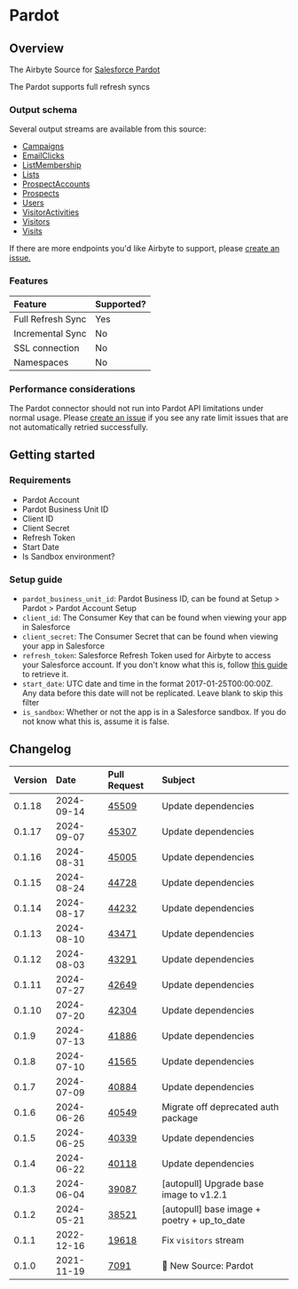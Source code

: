 # Pardot

## Overview

The Airbyte Source for [Salesforce Pardot](https://www.pardot.com/)

The Pardot supports full refresh syncs

### Output schema

Several output streams are available from this source:

- [Campaigns](https://developer.salesforce.com/docs/marketing/pardot/guide/campaigns-v4.html)
- [EmailClicks](https://developer.salesforce.com/docs/marketing/pardot/guide/batch-email-clicks-v4.html)
- [ListMembership](https://developer.salesforce.com/docs/marketing/pardot/guide/list-memberships-v4.html)
- [Lists](https://developer.salesforce.com/docs/marketing/pardot/guide/lists-v4.html)
- [ProspectAccounts](https://developer.salesforce.com/docs/marketing/pardot/guide/prospect-accounts-v4.html)
- [Prospects](https://developer.salesforce.com/docs/marketing/pardot/guide/prospects-v4.html)
- [Users](https://developer.salesforce.com/docs/marketing/pardot/guide/users-v4.html)
- [VisitorActivities](https://developer.salesforce.com/docs/marketing/pardot/guide/visitor-activities-v4.html)
- [Visitors](https://developer.salesforce.com/docs/marketing/pardot/guide/visitors-v4.html)
- [Visits](https://developer.salesforce.com/docs/marketing/pardot/guide/visits-v4.html)

If there are more endpoints you'd like Airbyte to support, please [create an issue.](https://github.com/airbytehq/airbyte/issues/new/choose)

### Features

| Feature           | Supported? |
| :---------------- | :--------- |
| Full Refresh Sync | Yes        |
| Incremental Sync  | No         |
| SSL connection    | No         |
| Namespaces        | No         |

### Performance considerations

The Pardot connector should not run into Pardot API limitations under normal usage. Please [create an issue](https://github.com/airbytehq/airbyte/issues) if you see any rate limit issues that are not automatically retried successfully.

## Getting started

### Requirements

- Pardot Account
- Pardot Business Unit ID
- Client ID
- Client Secret
- Refresh Token
- Start Date
- Is Sandbox environment?

### Setup guide

- `pardot_business_unit_id`: Pardot Business ID, can be found at Setup > Pardot > Pardot Account Setup
- `client_id`: The Consumer Key that can be found when viewing your app in Salesforce
- `client_secret`: The Consumer Secret that can be found when viewing your app in Salesforce
- `refresh_token`: Salesforce Refresh Token used for Airbyte to access your Salesforce account. If you don't know what this is, follow [this guide](https://medium.com/@bpmmendis94/obtain-access-refresh-tokens-from-salesforce-rest-api-a324fe4ccd9b) to retrieve it.
- `start_date`: UTC date and time in the format 2017-01-25T00:00:00Z. Any data before this date will not be replicated. Leave blank to skip this filter
- `is_sandbox`: Whether or not the app is in a Salesforce sandbox. If you do not know what this is, assume it is false.

## Changelog

| Version | Date       | Pull Request                                             | Subject               |
| :------ | :--------- | :------------------------------------------------------- | :-------------------- |
| 0.1.18 | 2024-09-14 | [45509](https://github.com/airbytehq/airbyte/pull/45509) | Update dependencies |
| 0.1.17 | 2024-09-07 | [45307](https://github.com/airbytehq/airbyte/pull/45307) | Update dependencies |
| 0.1.16 | 2024-08-31 | [45005](https://github.com/airbytehq/airbyte/pull/45005) | Update dependencies |
| 0.1.15 | 2024-08-24 | [44728](https://github.com/airbytehq/airbyte/pull/44728) | Update dependencies |
| 0.1.14 | 2024-08-17 | [44232](https://github.com/airbytehq/airbyte/pull/44232) | Update dependencies |
| 0.1.13 | 2024-08-10 | [43471](https://github.com/airbytehq/airbyte/pull/43471) | Update dependencies |
| 0.1.12 | 2024-08-03 | [43291](https://github.com/airbytehq/airbyte/pull/43291) | Update dependencies |
| 0.1.11 | 2024-07-27 | [42649](https://github.com/airbytehq/airbyte/pull/42649) | Update dependencies |
| 0.1.10 | 2024-07-20 | [42304](https://github.com/airbytehq/airbyte/pull/42304) | Update dependencies |
| 0.1.9 | 2024-07-13 | [41886](https://github.com/airbytehq/airbyte/pull/41886) | Update dependencies |
| 0.1.8 | 2024-07-10 | [41565](https://github.com/airbytehq/airbyte/pull/41565) | Update dependencies |
| 0.1.7 | 2024-07-09 | [40884](https://github.com/airbytehq/airbyte/pull/40884) | Update dependencies |
| 0.1.6 | 2024-06-26 | [40549](https://github.com/airbytehq/airbyte/pull/40549) | Migrate off deprecated auth package |
| 0.1.5 | 2024-06-25 | [40339](https://github.com/airbytehq/airbyte/pull/40339) | Update dependencies |
| 0.1.4 | 2024-06-22 | [40118](https://github.com/airbytehq/airbyte/pull/40118) | Update dependencies |
| 0.1.3 | 2024-06-04 | [39087](https://github.com/airbytehq/airbyte/pull/39087) | [autopull] Upgrade base image to v1.2.1 |
| 0.1.2 | 2024-05-21 | [38521](https://github.com/airbytehq/airbyte/pull/38521) | [autopull] base image + poetry + up_to_date |
| 0.1.1 | 2022-12-16 | [19618](https://github.com/airbytehq/airbyte/pull/19618) | Fix `visitors` stream |
| 0.1.0 | 2021-11-19 | [7091](https://github.com/airbytehq/airbyte/pull/7091) | 🎉 New Source: Pardot |
